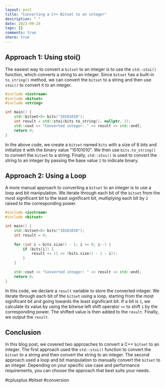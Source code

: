 ```yaml
---
layout: post
title: "Converting a C++ Bitset to an integer"
description: " "
date: 2023-09-24
tags: []
comments: true
share: true
---
```


## Approach 1: Using stoi()

The easiest way to convert a `bitset` to an integer is to use the `std::stoi()` function, which converts a string to an integer. Since `bitset` has a built-in `to_string()` method, we can convert the `bitset` to a string and then use `stoi()` to convert it to an integer.

```cpp
#include <iostream>
#include <bitset>
#include <string>

int main() {
    std::bitset<8> bits("10101010");
    int result = std::stoi(bits.to_string(), nullptr, 2);
    std::cout << "Converted integer: " << result << std::endl;
    return 0;
}
```

In the above code, we create a `bitset` named `bits` with a size of 8 bits and initialize it with the binary value "10101010". We then use `bits.to_string()` to convert the `bitset` to a string. Finally, `std::stoi()` is used to convert the string to an integer by passing the base value `2` to indicate binary.

## Approach 2: Using a Loop

A more manual approach to converting a `bitset` to an integer is to use a loop and bit manipulation. We iterate through each bit of the `bitset` from the most significant bit to the least significant bit, multiplying each bit by `2` raised to the corresponding power.

```cpp
#include <iostream>
#include <bitset>

int main() {
    std::bitset<8> bits("10101010");
    int result = 0;
    
    for (int i = bits.size() - 1; i >= 0; i--) {
        if (bits[i]) {
            result += (1 << (bits.size() - 1 - i));
        }
    }
    
    std::cout << "Converted integer: " << result << std::endl;
    return 0;
}
```

In this code, we declare a `result` variable to store the converted integer. We iterate through each bit of the `bitset` using a loop, starting from the most significant bit and going towards the least significant bit. If a bit is `1`, we calculate its value by using the bitwise left shift operator `<<` to shift `1` by the corresponding power. The shifted value is then added to the `result`. Finally, we output the `result`.

## Conclusion

In this blog post, we covered two approaches to convert a C++ `bitset` to an integer. The first approach used the `std::stoi()` function to convert the `bitset` to a string and then convert the string to an integer. The second approach used a loop and bit manipulation to manually convert the `bitset` to an integer. Depending on your specific use case and performance requirements, you can choose the approach that best suits your needs. 

#cplusplus #bitset #conversion